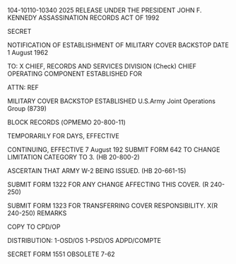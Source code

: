 104-10110-10340 2025 RELEASE UNDER THE PRESIDENT JOHN F. KENNEDY ASSASSINATION RECORDS ACT OF 1992

SECRET

NOTIFICATION OF ESTABLISHMENT
OF MILITARY COVER BACKSTOP
DATE
1 August 1962

TO: X CHIEF, RECORDS AND SERVICES DIVISION
(Check) CHIEF OPERATING COMPONENT
ESTABLISHED FOR

ATTN:
REF

MILITARY COVER BACKSTOP ESTABLISHED
U.S.Army Joint Operations Group (8739)

BLOCK RECORDS
(ОРМЕМО 20-800-11)

TEMPORARILY FOR DAYS, EFFECTIVE

CONTINUING, EFFECTIVE 7 August 192
SUBMIT FORM 642 TO CHANGE LIMITATION CATEGORY TO 3.
(HB 20-800-2)

ASCERTAIN THAT ARMY W-2 BEING ISSUED.
(HB 20-661-15)

SUBMIT FORM 1322 FOR ANY CHANGE AFFECTING THIS COVER.
(R 240-250)

SUBMIT FORM 1323 FOR TRANSFERRING COVER RESPONSIBILITY.
X(R 240-250)
REMARKS

COPY TO CPD/OP

DISTRIBUTION: 1-OSD/OS 1-PSD/OS ADPD/COMPTE

SECRET
FORM 1551 OBSOLETE
7-62
